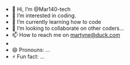 - 👋 Hi, I’m @Mar140-tech
- 👀 I’m interested in coding.
- 🌱 I’m currently learning how to code
- 💞️ I’m looking to collaborate on other coders...
- 📫 How to reach me on martyne@duck.com
- 
- 😄 Pronouns: ...
- ⚡ Fun fact: ...

<!---
Mar140-tech/Mar140-tech is a ✨ special ✨ repository because its `README.md` (this file) appears on your GitHub profile.
You can click the Preview link to take a look at your changes.
--->
